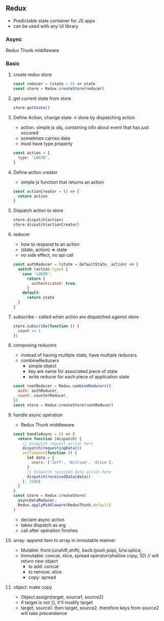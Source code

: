 ## Redux

- Predictable state container for JS apps
- can be used with any UI library

### Async

Redux Thunk middleware

### Basic

1. create redux store
   ```js
   const reducer = (state = 5) => state
   const store = Redux.createStore(reducer)
   ```
2. get current state from store
   ```js
   store.getState()
   ```
3. Define Action, change state -> done by dispatching action
   - action: simple js obj, containing info about event that has just occured
   - sometimes carries data
   - must have type property
   ```js
   const action = {
     type: 'LOGIN',
   }
   ```
4. Define action creator
   - simple js function that returns an action
   ```js
   const actionCreator = () => {
     return action
   }
   ```
5. Dispatch action to store
   ```js
   store.dispatch(action)
   store.dispatch(actionCreator)
   ```
6. reducer
   - how to respond to an action
   - (state, action) => state
   - no side effect, no api call
   ```js
   const authReducer = (state = defaultState, action) => {
     switch (action.type) {
       case 'LOGIN':
         return {
           authenticated: true,
         }
       default:
         return state
     }
   }
   ```
7. subscribe - called when action are dispatched against store

   ```js
   store.subscribe(function () {
     count += 1
   })
   ```

8. composing reducers

   - instead of having multiple state, have multiple reducers
   - combineReducers
     - simple object
     - key are name for associated piece of state
     - write reducer for each piece of application state

   ```js
   const rootReducer = Redux.combineReducers({
     auth: authReducer,
     count: counterReducer,
   })
   const store = Redux.createStore(rootReducer)
   ```

9. handle async operation

   - Redux Thunk middleware

   ```js
   const handleAsync = () => {
     return function (dispatch) {
       // Dispatch request action here
       dispatch(requestingData())
       setTimeout(function () {
         let data = {
           users: ['Jeff', 'William', 'Alice'],
         }
         // Dispatch received data action here
         dispatch(receivedData(data))
       }, 2500)
     }
   }
   const store = Redux.createStore(
     asyncDataReducer,
     Redux.applyMiddleware(ReduxThunk.default)
   )
   ```

   - declare async action
   - takes dispatch as arg
   - call after operation finishes

10. array: append item to array in immutable manner
    - Mutable: front:(unshift,shift), back:(push,pop), b/w:splice, 
    - Immutable: concat, slice, spread operator(shallow copy, 1D) // will return new object
      - to add: concat
      - to remove: slice
      - copy: spread
11. object: make copy
    - Object.assign(target, source1, source2)
    - if target is not {}, it'll modify target
    - target, source1. then target, source2. therefore keys from source2 will take precendence
